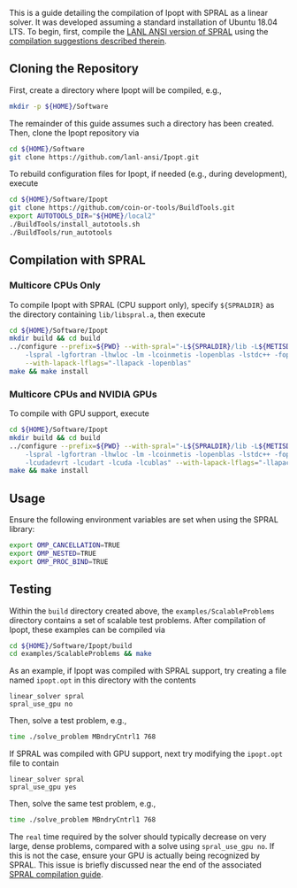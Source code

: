 This is a guide detailing the compilation of Ipopt with SPRAL as a linear solver.
It was developed assuming a standard installation of Ubuntu 18.04 LTS.
To begin, first, compile the [LANL ANSI version of SPRAL](https://github.com/lanl-ansi/spral) using the [compilation suggestions described therein](https://github.com/lanl-ansi/spral/blob/master/COMPILE.md).

## Cloning the Repository
First, create a directory where Ipopt will be compiled, e.g.,
```bash
mkdir -p ${HOME}/Software
```
The remainder of this guide assumes such a directory has been created.
Then, clone the Ipopt repository via
```bash
cd ${HOME}/Software
git clone https://github.com/lanl-ansi/Ipopt.git
```
To rebuild configuration files for Ipopt, if needed (e.g., during development), execute
```bash
cd ${HOME}/Software/Ipopt
git clone https://github.com/coin-or-tools/BuildTools.git
export AUTOTOOLS_DIR="${HOME}/local2"
./BuildTools/install_autotools.sh
./BuildTools/run_autotools
```

## Compilation with SPRAL
### Multicore CPUs Only
To compile Ipopt with SPRAL (CPU support only), specify `${SPRALDIR}` as the directory containing `lib/libspral.a`, then execute
```bash
cd ${HOME}/Software/Ipopt
mkdir build && cd build
../configure --prefix=${PWD} --with-spral="-L${SPRALDIR}/lib -L${METISDIR}/lib \
    -lspral -lgfortran -lhwloc -lm -lcoinmetis -lopenblas -lstdc++ -fopenmp" \
    --with-lapack-lflags="-llapack -lopenblas"
make && make install
```

### Multicore CPUs and NVIDIA GPUs
To compile with GPU support, execute
```bash
cd ${HOME}/Software/Ipopt
mkdir build && cd build
../configure --prefix=${PWD} --with-spral="-L${SPRALDIR}/lib -L${METISDIR}/lib \
    -lspral -lgfortran -lhwloc -lm -lcoinmetis -lopenblas -lstdc++ -fopenmp \
    -lcudadevrt -lcudart -lcuda -lcublas" --with-lapack-lflags="-llapack -lopenblas"
make && make install
```

## Usage
Ensure the following environment variables are set when using the SPRAL library:
```bash
export OMP_CANCELLATION=TRUE
export OMP_NESTED=TRUE
export OMP_PROC_BIND=TRUE
```

## Testing
Within the `build` directory created above, the `examples/ScalableProblems` directory contains a set of scalable test problems.
After compilation of Ipopt, these examples can be compiled via
```bash
cd ${HOME}/Software/Ipopt/build
cd examples/ScalableProblems && make
```
As an example, if Ipopt was compiled with SPRAL support, try creating a file named `ipopt.opt` in this directory with the contents
```
linear_solver spral
spral_use_gpu no
```
Then, solve a test problem, e.g.,
```bash
time ./solve_problem MBndryCntrl1 768
```
If SPRAL was compiled with GPU support, next try modifying the `ipopt.opt` file to contain
```
linear_solver spral
spral_use_gpu yes
```
Then, solve the same test problem, e.g.,
```bash
time ./solve_problem MBndryCntrl1 768
```
The `real` time required by the solver should typically decrease on very large, dense problems, compared with a solve using `spral_use_gpu no`.
If this is not the case, ensure your GPU is actually being recognized by SPRAL.
This issue is briefly discussed near the end of the associated  [SPRAL compilation guide](https://github.com/lanl-ansi/spral/blob/master/COMPILE.md#multicore-cpus-and-nvidia-gpus-optional).
